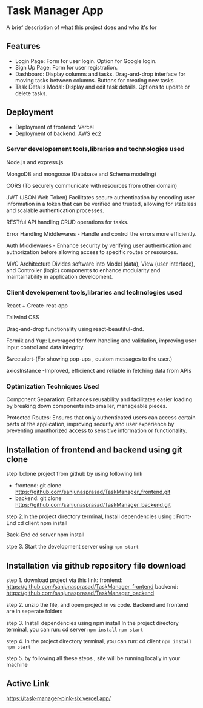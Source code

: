 
# Task Manager App

A brief description of what this project does and who it's for


## Features

- Login Page:
  Form for user login.
  Option for Google login.
- Sign Up Page:
  Form for user registration.
- Dashboard:
  Display columns and tasks.
  Drag-and-drop interface for moving tasks between columns.
  Buttons for creating new tasks .
- Task Details Modal:
  Display and edit task details.
  Options to update or delete tasks.



## Deployment

- Deployment of frontend: Vercel
- Deployment of backend: AWS ec2





### Server developement tools,libraries and technologies used

Node.js and express.js

MongoDB and mongoose (Database and Schema modeling)

CORS (To securely communicate with resources from other domain)

JWT (JSON Web Token) Facilitates secure authentication by encoding user information in a token that can be verified and trusted, allowing for stateless and scalable authentication processes.

RESTful API handling CRUD operations for tasks.

Error Handling Middlewares - Handle and control the errors more efficiently.

Auth Middlewares - Enhance security by verifying user authentication and authorization before allowing access to specific routes or resources.


MVC Architecture Divides software into Model (data), View (user interface), and Controller (logic) components to enhance modularity and maintainability in application development.


### Client developement tools,libraries and technologies used

React + Create-reat-app

Tailwind CSS

Drag-and-drop functionality using react-beautiful-dnd.

Formik and Yup: Leveraged for form handling and validation, improving user input control and data integrity.

Sweetalert-(For showing pop-ups , custom messages to the user.)

axiosInstance -Improved, efficienct and reliable in fetching data from APIs




### Optimization Techniques Used

Component Separation: Enhances reusability and facilitates easier loading by breaking down components into smaller, manageable pieces.

Protected Routes: Ensures that only authenticated users can access certain parts of the application, improving security and user experience by preventing unauthorized access to sensitive information or functionality.


## Installation of frontend and backend using git clone
step 1.clone project from github by using following link 
- frontend: 
git clone https://github.com/sanjunasprasad/TaskManager_frontend.git
- backend: 
git clone https://github.com/sanjunasprasad/TaskManager_backend.git

step 2.In the project directory terminal, Install dependencies using :
Front-End
cd client
npm install

Back-End
cd server
npm install

stpe 3.
Start the development server using `npm start`





## Installation via github repository file download
step 1. download project via this link:
frontend:
https://github.com/sanjunasprasad/TaskManager_frontend
backend:
https://github.com/sanjunasprasad/TaskManager_backend


step 2. unzip the file, and  open project in vs code.
Backend and frontend are in seperate folders
  
step 3. Install dependencies using npm install
In the project directory terminal, you can run: 
cd server
`npm install`
`npm start`

step 4. In the project directory terminal, you can run: 
cd client
`npm install`
`npm start`

step 5. by following all these steps , site will be running  locally in your machine


## Active Link
https://task-manager-pink-six.vercel.app/
    

